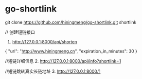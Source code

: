 # go-shortlink

git clone https://github.com/hiningmeng/go-shortlink.git  shortlink


// 创建短链接口
1.  http://127.0.0.1:8000/api/shorten 

{
	"url": "http://www.hiningmeng.cn",
	"expiration_in_minutes": 30
}

//短链详细信息
2. http://127.0.0.1:8000/api/info?shortlink=1 


//短链跳转真实长链地址
3. http://127.0.0.1:8000/1
